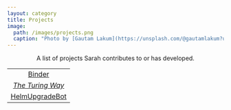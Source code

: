 ```yaml
---
layout: category
title: Projects
image:
  path: /images/projects.png
  caption: "Photo by [Gautam Lakum](https://unsplash.com/@gautamlakum?utm_source=unsplash&utm_medium=referral&utm_content=creditCopyText) on [Unsplash](https://unsplash.com/s/photos/sticky-notes?utm_source=unsplash&utm_medium=referral&utm_content=creditCopyText)"
---
```


<center>A list of projects Sarah contributes to or has developed.</center>

| |
| :---: |
| [Binder](https://mybinder.readthedocs.io/en/latest/introduction.html) |
| [_The Turing Way_](https://www.turing.ac.uk/research/research-projects/turing-way-handbook-reproducible-data-science) |
| [HelmUpgradeBot](https://github.com/HelmUpgradeBot) |
